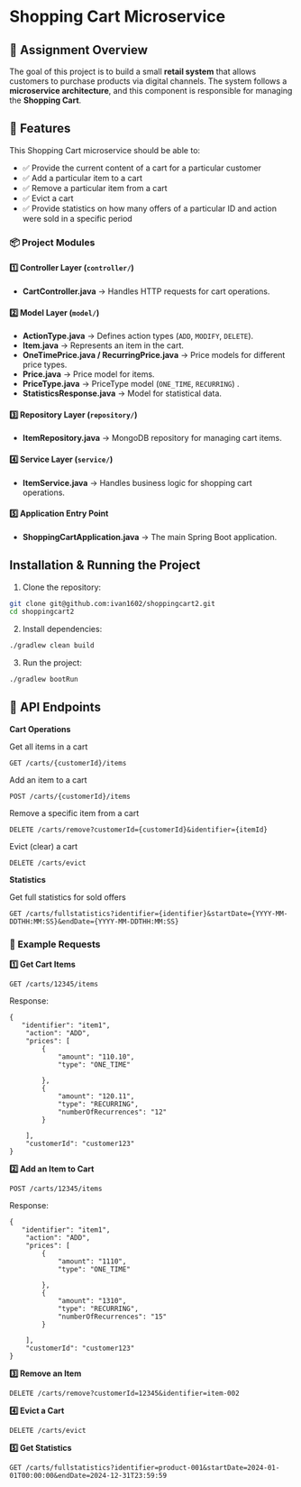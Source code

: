 # Shopping Cart Microservice  

## 📌 Assignment Overview  
The goal of this project is to build a small **retail system** that allows customers to purchase products via digital channels. 
The system follows a **microservice architecture**, and this component is responsible for managing the **Shopping Cart**.  

## 🎯 Features  
This Shopping Cart microservice should be able to:  
- ✅ Provide the current content of a cart for a particular customer  
- ✅ Add a particular item to a cart  
- ✅ Remove a particular item from a cart  
- ✅ Evict a cart  
- ✅ Provide statistics on how many offers of a particular ID and action were sold in a specific period  


### **📦 Project Modules**  

#### **1️⃣ Controller Layer (`controller/`)**
- **CartController.java** → Handles HTTP requests for cart operations.  

#### **2️⃣ Model Layer (`model/`)**
- **ActionType.java** → Defines action types (`ADD`, `MODIFY`, `DELETE`).  
- **Item.java** → Represents an item in the cart.  
- **OneTimePrice.java / RecurringPrice.java** → Price models for different price types.  
- **Price.java** → Price model for items. 
- **PriceType.java** → PriceType model (`ONE_TIME`, `RECURRING`) . 
- **StatisticsResponse.java** → Model for statistical data.  

#### **3️⃣ Repository Layer (`repository/`)**
- **ItemRepository.java** → MongoDB repository for managing cart items.  

#### **4️⃣ Service Layer (`service/`)**
- **ItemService.java** → Handles business logic for shopping cart operations.  

#### **5️⃣ Application Entry Point**
- **ShoppingCartApplication.java** → The main Spring Boot application.  


## Installation & Running the Project  

1. Clone the repository:  
```bash
git clone git@github.com:ivan1602/shoppingcart2.git
cd shoppingcart2
```
2. Install dependencies:
```bash 
./gradlew clean build
```
3. Run the project:
```bash
./gradlew bootRun
```


## 📡 API Endpoints

**Cart Operations**

Get all items in a cart
```
GET /carts/{customerId}/items
```
Add an item to a cart
```
POST /carts/{customerId}/items
```
Remove a specific item from a cart
```
DELETE /carts/remove?customerId={customerId}&identifier={itemId}
```
Evict (clear) a cart
```
DELETE /carts/evict
```

**Statistics**

Get full statistics for sold offers
```
GET /carts/fullstatistics?identifier={identifier}&startDate={YYYY-MM-DDTHH:MM:SS}&endDate={YYYY-MM-DDTHH:MM:SS}
```

### 📌 Example Requests

**1️⃣ Get Cart Items**
```
GET /carts/12345/items
```
Response:
```
{
   "identifier": "item1",
    "action": "ADD",
    "prices": [    
        {
            "amount": "110.10",
            "type": "ONE_TIME"                     
            
        },
        {
            "amount": "120.11",
            "type": "RECURRING",         
            "numberOfRecurrences": "12"
        }      

    ],
    "customerId": "customer123"
}
```
**2️⃣ Add an Item to Cart**
```
POST /carts/12345/items
```
Response:

```
{
   "identifier": "item1",
    "action": "ADD",
    "prices": [    
        {
            "amount": "1110",
            "type": "ONE_TIME"                     
            
        },
        {
            "amount": "1310",
            "type": "RECURRING",         
            "numberOfRecurrences": "15"
        }      

    ],
    "customerId": "customer123"
}
```
**3️⃣ Remove an Item**
```
DELETE /carts/remove?customerId=12345&identifier=item-002
```
**4️⃣ Evict a Cart**
```
DELETE /carts/evict
```
**5️⃣ Get Statistics**
```
GET /carts/fullstatistics?identifier=product-001&startDate=2024-01-01T00:00:00&endDate=2024-12-31T23:59:59
```